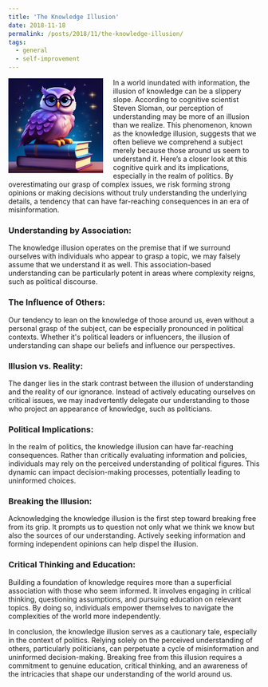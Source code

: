 ```yaml
---
title: 'The Knowledge Illusion'
date: 2018-11-18
permalink: /posts/2018/11/the-knowledge-illusion/
tags:
  - general
  - self-improvement
---
```


<img width="190" alt="owl knowledge" src="/images/posts/the-knowledge-illusion.png" style="float: left; margin-right: 20px;" /> In a world inundated with information, the illusion of knowledge can be a slippery slope. According to cognitive scientist Steven Sloman, our perception of understanding may be more of an illusion than we realize. This phenomenon, known as the knowledge illusion, suggests that we often believe we comprehend a subject merely because those around us seem to understand it. Here’s a closer look at this cognitive quirk and its implications, especially in the realm of politics. By overestimating our grasp of complex issues, we risk forming strong opinions or making decisions without truly understanding the underlying details, a tendency that can have far-reaching consequences in an era of misinformation.

### Understanding by Association:
The knowledge illusion operates on the premise that if we surround ourselves with individuals who appear to grasp a topic, we may falsely assume that we understand it as well. This association-based understanding can be particularly potent in areas where complexity reigns, such as political discourse.

### The Influence of Others:
Our tendency to lean on the knowledge of those around us, even without a personal grasp of the subject, can be especially pronounced in political contexts. Whether it's political leaders or influencers, the illusion of understanding can shape our beliefs and influence our perspectives.

### Illusion vs. Reality:
The danger lies in the stark contrast between the illusion of understanding and the reality of our ignorance. Instead of actively educating ourselves on critical issues, we may inadvertently delegate our understanding to those who project an appearance of knowledge, such as politicians.

### Political Implications:
In the realm of politics, the knowledge illusion can have far-reaching consequences. Rather than critically evaluating information and policies, individuals may rely on the perceived understanding of political figures. This dynamic can impact decision-making processes, potentially leading to uninformed choices.

### Breaking the Illusion:
Acknowledging the knowledge illusion is the first step toward breaking free from its grip. It prompts us to question not only what we think we know but also the sources of our understanding. Actively seeking information and forming independent opinions can help dispel the illusion.

### Critical Thinking and Education:
Building a foundation of knowledge requires more than a superficial association with those who seem informed. It involves engaging in critical thinking, questioning assumptions, and pursuing education on relevant topics. By doing so, individuals empower themselves to navigate the complexities of the world more independently.

In conclusion, the knowledge illusion serves as a cautionary tale, especially in the context of politics. Relying solely on the perceived understanding of others, particularly politicians, can perpetuate a cycle of misinformation and uninformed decision-making. Breaking free from this illusion requires a commitment to genuine education, critical thinking, and an awareness of the intricacies that shape our understanding of the world around us.
